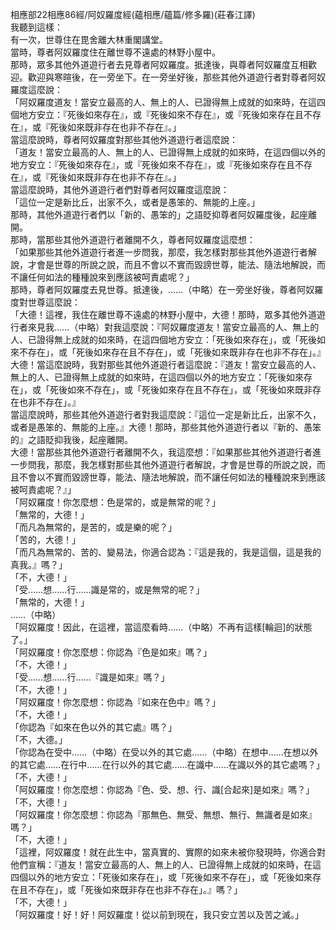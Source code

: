 相應部22相應86經/阿奴羅度經(蘊相應/蘊篇/修多羅)(莊春江譯)  
我聽到這樣：  
有一次，世尊住在毘舍離大林重閣講堂。  
當時，尊者阿奴羅度住在離世尊不遠處的林野小屋中。  
那時，眾多其他外道遊行者去見尊者阿奴羅度。抵達後，與尊者阿奴羅度互相歡迎。歡迎與寒暄後，在一旁坐下。在一旁坐好後，那些其他外道遊行者對尊者阿奴羅度這麼說：  
「阿奴羅度道友！當安立最高的人、無上的人、已證得無上成就的如來時，在這四個地方安立：『死後如來存在』，或『死後如來不存在』，或『死後如來存在且不存在』，或『死後如來既非存在也非不存在』。」  
當這麼說時，尊者阿奴羅度對那些其他外道遊行者這麼說：  
「道友！當安立最高的人、無上的人、已證得無上成就的如來時，在這四個以外的地方安立：『死後如來存在』，或『死後如來不存在』，或『死後如來存在且不存在』，或『死後如來既非存在也非不存在』。」  
當這麼說時，其他外道遊行者們對尊者阿奴羅度這麼說：  
「這位一定是新比丘，出家不久，或者是愚笨的、無能的上座。」  
那時，其他外道遊行者們以「新的、愚笨的」之語貶抑尊者阿奴羅度後，起座離開。  
那時，當那些其他外道遊行者離開不久，尊者阿奴羅度這麼想：  
「如果那些其他外道遊行者進一步問我，那麼，我怎樣對那些其他外道遊行者解說，才會是世尊的所說之說，而且不會以不實而毀謗世尊，能法、隨法地解說，而不讓任何如法的種種說來到應該被呵責處呢？」  
那時，尊者阿奴羅度去見世尊。抵達後，……（中略）在一旁坐好後，尊者阿奴羅度對世尊這麼說：  
「大德！這裡，我住在離世尊不遠處的林野小屋中，大德！那時，眾多其他外道遊行者來見我……（中略）對我這麼說：『阿奴羅度道友！當安立最高的人、無上的人、已證得無上成就的如來時，在這四個地方安立：「死後如來存在」，或「死後如來不存在」，或「死後如來存在且不存在」，或「死後如來既非存在也非不存在」。』  
大德！當這麼說時，我對那些其他外道遊行者這麼說：『道友！當安立最高的人、無上的人、已證得無上成就的如來時，在這四個以外的地方安立：「死後如來存在」，或「死後如來不存在」，或「死後如來存在且不存在」，或「死後如來既非存在也非不存在」。』  
當這麼說時，那些其他外道遊行者對我這麼說：『這位一定是新比丘，出家不久，或者是愚笨的、無能的上座。』大德！那時，那些其他外道遊行者以『新的、愚笨的』之語貶抑我後，起座離開。  
大德！當那些其他外道遊行者離開不久，我這麼想：『如果那些其他外道遊行者進一步問我，那麼，我怎樣對那些其他外道遊行者解說，才會是世尊的所說之說，而且不會以不實而毀謗世尊，能法、隨法地解說，而不讓任何如法的種種說來到應該被呵責處呢？』」  
「阿奴羅度！你怎麼想：色是常的，或是無常的呢？」  
「無常的，大德！」  
「而凡為無常的，是苦的，或是樂的呢？」  
「苦的，大德！」  
「而凡為無常的、苦的、變易法，你適合認為：『這是我的，我是這個，這是我的真我。』嗎？」  
「不，大德！」  
「受……想……行……識是常的，或是無常的呢？」  
「無常的，大德！」  
……（中略）  
「阿奴羅度！因此，在這裡，當這麼看時……（中略）不再有這樣[輪迴]的狀態了。」  
「阿奴羅度！你怎麼想：你認為『色是如來』嗎？」  
「不，大德！」  
「受……想……行……『識是如來』嗎？」  
「不，大德！」  
「阿奴羅度！你怎麼想：你認為『如來在色中』嗎？」  
「不，大德！」  
「你認為『如來在色以外的其它處』嗎？」  
「不，大德。」  
「你認為在受中……（中略）在受以外的其它處……（中略）在想中……在想以外的其它處……在行中……在行以外的其它處……在識中……在識以外的其它處嗎？」  
「不，大德！」  
「阿奴羅度！你怎麼想：你認為『色、受、想、行、識[合起來]是如來』嗎？」  
「不，大德！」  
「阿奴羅度！你怎麼想：你認為『那無色、無受、無想、無行、無識者是如來』嗎？」  
「不，大德！」  
「這裡，阿奴羅度！就在此生中，當真實的、實際的如來未被你發現時，你適合對他們宣稱：『道友！當安立最高的人、無上的人、已證得無上成就的如來時，在這四個以外的地方安立：「死後如來存在」，或「死後如來不存在」，或「死後如來存在且不存在」，或「死後如來既非存在也非不存在」。』嗎？」  
「不，大德！」  
「阿奴羅度！好！好！阿奴羅度！從以前到現在，我只安立苦以及苦之滅。」  
  
  

